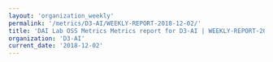 ```yaml
---
layout: 'organization_weekly'
permalink: '/metrics/D3-AI/WEEKLY-REPORT-2018-12-02/'
title: 'DAI Lab OSS Metrics Metrics report for D3-AI | WEEKLY-REPORT-2018-12-02'
organization: 'D3-AI'
current_date: '2018-12-02'
---
```

